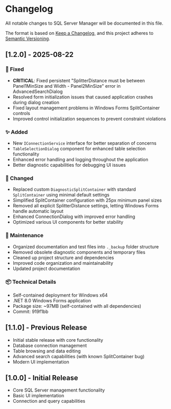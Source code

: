 # Changelog

All notable changes to SQL Server Manager will be documented in this file.

The format is based on [Keep a Changelog](https://keepachangelog.com/en/1.0.0/),
and this project adheres to [Semantic Versioning](https://semver.org/spec/v2.0.0.html).

## [1.2.0] - 2025-08-22

### 🔧 Fixed
- **CRITICAL**: Fixed persistent "SplitterDistance must be between Panel1MinSize and Width - Panel2MinSize" error in AdvancedSearchDialog
- Resolved form initialization issues that caused application crashes during dialog creation
- Fixed layout management problems in Windows Forms SplitContainer controls
- Improved control initialization sequences to prevent constraint violations

### ✨ Added
- New `IConnectionService` interface for better separation of concerns
- `TableSelectionDialog` component for enhanced table selection functionality
- Enhanced error handling and logging throughout the application
- Better diagnostic capabilities for debugging UI issues

### 🎨 Changed
- Replaced custom `DiagnosticSplitContainer` with standard `SplitContainer` using minimal default settings
- Simplified SplitContainer configuration with 25px minimum panel sizes
- Removed all explicit SplitterDistance settings, letting Windows Forms handle automatic layout
- Enhanced ConnectionDialog with improved error handling
- Optimized various UI components for better stability

### 🧹 Maintenance
- Organized documentation and test files into `._backup` folder structure
- Removed obsolete diagnostic components and temporary files
- Cleaned up project structure and dependencies
- Improved code organization and maintainability
- Updated project documentation

### 📦 Technical Details
- Self-contained deployment for Windows x64
- .NET 8.0 Windows Forms application
- Package size: ~97MB (self-contained with all dependencies)
- Commit: 919f1bb

## [1.1.0] - Previous Release
- Initial stable release with core functionality
- Database connection management
- Table browsing and data editing
- Advanced search capabilities (with known SplitContainer bug)
- Modern UI implementation

## [1.0.0] - Initial Release
- Core SQL Server management functionality
- Basic UI implementation
- Connection and query capabilities
